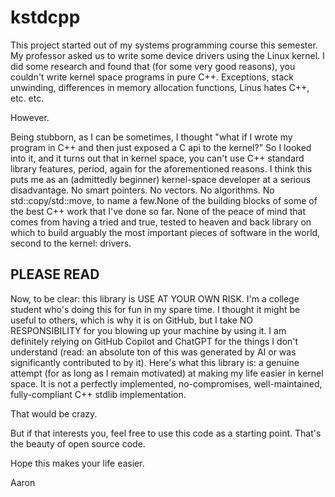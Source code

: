 # kstdcpp

This project started out of my systems programming course this semester. My professor asked us to write some device drivers
using the Linux kernel. I did some research and found that (for some very good reasons), you couldn't write kernel space
programs in pure C++. Exceptions, stack unwinding, differences in memory allocation functions, Linus hates C++, etc. etc.

However.

Being stubborn, as I can be sometimes, I thought "what if I wrote my program in C++ and then just exposed a C api to the kernel?"
So I looked into it, and it turns out that in kernel space, you can't use C++ standard library features, period, again for the 
aforementioned reasons. I think this puts me as an (admittedly beginner) kernel-space developer at a serious disadvantage. 
No smart pointers. No vectors. No algorithms. No std::copy/std::move, to name a few.None of the building blocks of some of the best C++ work that I've done so far. None of the peace of mind that comes from having a tried and true, tested to heaven and back library on which to build arguably the most important pieces of software in the world, second to the kernel: drivers.

## PLEASE READ

Now, to be clear: this library is USE AT YOUR OWN RISK. I'm a college student who's doing this for fun in my spare time. 
I thought it might be useful to others, which is why it is on GitHub, but I take NO RESPONSIBILITY for you blowing up your machine
by using it. I am definitely relying on GitHub Copilot and ChatGPT for the things I don't understand (read: an absolute ton of this
was generated by AI or was significantly contributed to by it). Here's what this library is: a genuine attempt (for as long as 
I remain motivated) at making my life easier in kernel space. It is not a perfectly implemented, no-compromises, well-maintained,
fully-compliant C++ stdlib implementation.

That would be crazy.

But if that interests you, feel free to use this code as a starting point. That's the beauty of open source code. 

Hope this makes your life easier.

Aaron
